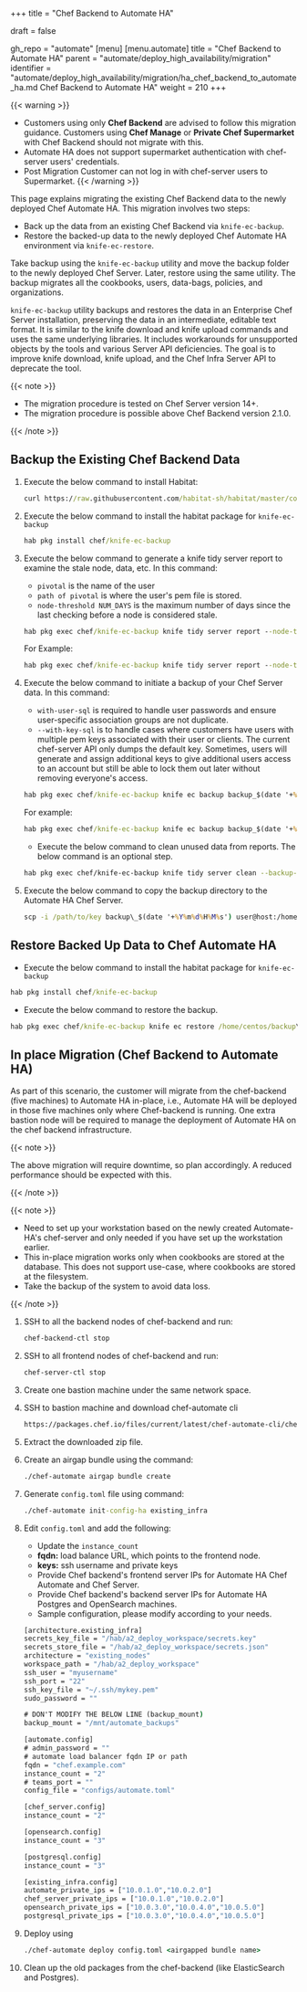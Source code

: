 +++
title = "Chef Backend to Automate HA"

draft = false

gh_repo = "automate"
[menu]
  [menu.automate]
    title = "Chef Backend to Automate HA"
    parent = "automate/deploy_high_availability/migration"
    identifier = "automate/deploy_high_availability/migration/ha_chef_backend_to_automate_ha.md Chef Backend to Automate HA"
    weight = 210
+++

{{< warning >}}
- Customers using only **Chef Backend** are advised to follow this migration guidance. Customers using **Chef Manage** or **Private Chef Supermarket** with Chef Backend should not migrate with this.
- Automate HA does not support supermarket authentication with chef-server users' credentials.
- Post Migration Customer can not log in with chef-server users to Supermarket.
{{< /warning >}}

This page explains migrating the existing Chef Backend data to the newly deployed Chef Automate HA. This migration involves two steps:

- Back up the data from an existing Chef Backend via `knife-ec-backup`.
- Restore the backed-up data to the newly deployed Chef Automate HA environment via `knife-ec-restore`.

Take backup using the `knife-ec-backup` utility and move the backup folder to the newly deployed Chef Server. Later, restore using the same utility. The backup migrates all the cookbooks, users, data-bags, policies, and organizations.

`knife-ec-backup` utility backups and restores the data in an Enterprise Chef Server installation, preserving the data in an intermediate, editable text format. It is similar to the knife download and knife upload commands and uses the same underlying libraries. It includes workarounds for unsupported objects by the tools and various Server API deficiencies. The goal is to improve knife download, knife upload, and the Chef Infra Server API to deprecate the tool.

{{< note >}}

- The migration procedure is tested on Chef Server version 14+.
- The migration procedure is possible above Chef Backend version 2.1.0.

{{< /note >}}

## Backup the Existing Chef Backend Data

1. Execute the below command to install Habitat:

    ```cmd
    curl https://raw.githubusercontent.com/habitat-sh/habitat/master/components/hab/install.sh \ | sudo bash
    ```

2. Execute the below command to install the habitat package for `knife-ec-backup`

    ```cmd
    hab pkg install chef/knife-ec-backup
    ```

3. Execute the below command to generate a knife tidy server report to examine the stale node, data, etc.  In this command:

    - `pivotal` is the name of the user
    - `path of pivotal` is where the user's pem file is stored.
    - `node-threshold NUM_DAYS` is the maximum number of days since the last checking before a node is considered stale.

    ```cmd
    hab pkg exec chef/knife-ec-backup knife tidy server report --node-threshold 60 -s <chef server URL> -u <pivotal> -k <path of pivotal>
    ```

    For Example:

    ```cmd
    hab pkg exec chef/knife-ec-backup knife tidy server report --node-threshold 60 -s https://chef.io -u pivotal -k /etc/opscode/pivotal.pem
    ```

4. Execute the below command to initiate a backup of your Chef Server data. In this command:

    - `with-user-sql` is required to handle user passwords and ensure user-specific association groups are not duplicate.
    - `--with-key-sql` is to handle cases where customers have users with multiple pem keys associated with their user or clients. The current chef-server API only dumps the default key. Sometimes, users will generate and assign additional keys to give additional users access to an account but still be able to lock them out later without removing everyone's access.

    ```cmd
    hab pkg exec chef/knife-ec-backup knife ec backup backup_$(date '+%Y%m%d%H%M%s') --webui-key /etc/opscode/webui_priv.pem -s <chef server
    ```

    For example:

    ```cmd
    hab pkg exec chef/knife-ec-backup knife ec backup backup_$(date '+%Y%m%d%H%M%s') --webui-key /etc/opscode/webui_priv.pem -s https://chef.io`.
    ```

    - Execute the below command to clean unused data from reports. The below command is an optional step.

    ``` bash
    hab pkg exec chef/knife-ec-backup knife tidy server clean --backup-path /path/to/an-ec-backup
    ```

5. Execute the below command to copy the backup directory to the Automate HA Chef Server.

    ```cmd
    scp -i /path/to/key backup\_$(date '+%Y%m%d%H%M%s') user@host:/home/user
    ```

## Restore Backed Up Data to Chef Automate HA

- Execute the below command to install the habitat package for `knife-ec-backup`

```cmd
hab pkg install chef/knife-ec-backup
```

- Execute the below command to restore the backup.

```cmd
hab pkg exec chef/knife-ec-backup knife ec restore /home/centos/backup\_2021061013191623331154 -yes --concurrency 1 --webui-key /hab/svc/automate-cs-oc-erchef/data/webui\_priv.pem --purge -c /hab/pkgs/chef/chef-server-ctl/*/*/omnibus-ctl/spec/fixtures/pivotal.rb
```

## In place Migration (Chef Backend to Automate HA)

As part of this scenario, the customer will migrate from the chef-backend (five machines) to Automate HA in-place, i.e., Automate HA will be deployed in those five machines only where Chef-backend is running. One extra bastion node will be required to manage the deployment of Automate HA on the chef backend infrastructure.

{{< note >}}

The above migration will require downtime, so plan accordingly. A reduced performance should be expected with this. 

{{< /note >}}

{{< note >}}

- Need to set up your workstation based on the newly created Automate-HA's chef-server and only needed if you have set up the workstation earlier.
- This in-place migration works only when cookbooks are stored at the database. This does not support use-case, where cookbooks are stored at the filesystem.
- Take the backup of the system to avoid data loss.

{{< /note >}}

1. SSH to all the backend nodes of chef-backend and run:

    ```cmd
    chef-backend-ctl stop
    ```

2. SSH to all frontend nodes of chef-backend and run:

    ```cmd
    chef-server-ctl stop
    ```

3. Create one bastion machine under the same network space.

4. SSH to bastion machine and download chef-automate cli

    ```cmd
    https://packages.chef.io/files/current/latest/chef-automate-cli/chef-automate_linux_amd64.zip
    ```

5. Extract the downloaded zip file.

6. Create an airgap bundle using the command:

    ```cmd
    ./chef-automate airgap bundle create 
    ```

7. Generate `config.toml` file using command:

    ```cmd
    ./chef-automate init-config-ha existing_infra 
    ```

8. Edit `config.toml` and add the following:

    - Update the `instance_count`  
    - **fqdn:** load balance URL, which points to the frontend node.
    - **keys:** ssh username and private keys
    - Provide Chef backend's frontend server IPs for Automate HA Chef Automate and Chef Server.
    - Provide Chef backend's backend server IPs for Automate HA Postgres and OpenSearch machines.
    - Sample configuration, please modify according to your needs.

    ```cmd
    [architecture.existing_infra]
    secrets_key_file = "/hab/a2_deploy_workspace/secrets.key"
    secrets_store_file = "/hab/a2_deploy_workspace/secrets.json"
    architecture = "existing_nodes"
    workspace_path = "/hab/a2_deploy_workspace"
    ssh_user = "myusername"
    ssh_port = "22"
    ssh_key_file = "~/.ssh/mykey.pem"
    sudo_password = ""

    # DON'T MODIFY THE BELOW LINE (backup_mount)
    backup_mount = "/mnt/automate_backups"

    [automate.config]
    # admin_password = ""
    # automate load balancer fqdn IP or path
    fqdn = "chef.example.com"
    instance_count = "2"
    # teams_port = ""
    config_file = "configs/automate.toml"

    [chef_server.config]
    instance_count = "2"

    [opensearch.config]
    instance_count = "3"

    [postgresql.config]
    instance_count = "3"

    [existing_infra.config]
    automate_private_ips = ["10.0.1.0","10.0.2.0"]
    chef_server_private_ips = ["10.0.1.0","10.0.2.0"]
    opensearch_private_ips = ["10.0.3.0","10.0.4.0","10.0.5.0"]
    postgresql_private_ips = ["10.0.3.0","10.0.4.0","10.0.5.0"]
    ```

9. Deploy using

    ```cmd
    ./chef-automate deploy config.toml <airgapped bundle name>
    ```

10. Clean up the old packages from the chef-backend (like ElasticSearch and Postgres).
